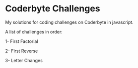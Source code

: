 # Coderbyte Challenges
My solutions for coding challenges on Coderbyte in javascript.

A list of challenges in order:

1- First Factorial

2- First Reverse

3- Letter Changes
